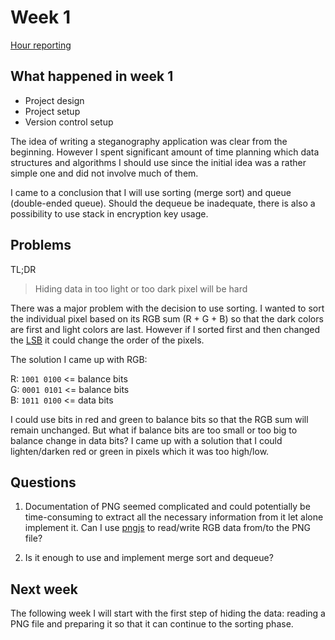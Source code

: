 # Week 1

[Hour reporting](./hours.md)

## What happened in week 1

- Project design
- Project setup
- Version control setup

The idea of writing a steganography application was clear from the beginning. However I spent significant amount of time planning which data structures and algorithms I should use since the initial idea was a rather simple one and did not involve much of them.

I came to a conclusion that I will use sorting (merge sort) and queue (double-ended queue). Should the dequeue be inadequate, there is also a possibility to use stack in encryption key usage.

## Problems

TL;DR <br/>

> Hiding data in too light or too dark pixel will be hard

There was a major problem with the decision to use sorting. I wanted to sort the individual pixel based on its RGB sum (R + G + B) so that the dark colors are first and light colors are last. However if I sorted first and then changed the [LSB](https://en.wikipedia.org/wiki/Bit_numbering#Least_significant_bit) it could change the order of the pixels.

The solution I came up with RGB:

R: `1001 0100` <= balance bits <br/>
G: `0001 0101` <= balance bits <br/>
B: `1011 0100` <= data bits <br/>

I could use bits in red and green to balance bits so that the RGB sum will remain unchanged. But what if balance bits are too small or too big to balance change in data bits? I came up with a solution that I could lighten/darken red or green in pixels which it was too high/low.

## Questions

1. Documentation of PNG seemed complicated and could potentially be time-consuming to extract all the necessary information from it let alone implement it. Can I use [pngjs](https://www.npmjs.com/package/pngjs) to read/write RGB data from/to the PNG file?

2. Is it enough to use and implement merge sort and dequeue?

## Next week

The following week I will start with the first step of hiding the data: reading a PNG file and preparing it so that it can continue to the sorting phase.
